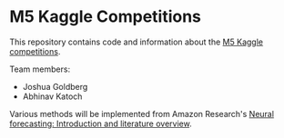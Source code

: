 # M5 Kaggle Competitions

This repository contains code and information about the [M5 Kaggle competitions](https://www.kaggle.com/c/m5-forecasting-accuracy/overview).

Team members:

- Joshua Goldberg
- Abhinav Katoch

Various methods will be implemented from Amazon Research's [Neural forecasting: Introduction and literature overview](https://arxiv.org/pdf/2004.10240.pdf).
